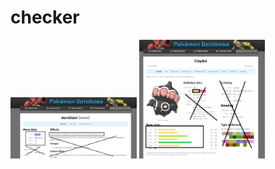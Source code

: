 # checker

<div style="display: table-cell; vertical-align: middle">
<img src="https://github.com/petrovviacheslav/myitmo/blob/main/materials/pokemons/pok_att.png" width=40%>
<img src="https://github.com/petrovviacheslav/myitmo/blob/main/materials/pokemons/pok.png" width=40%>
</div>

